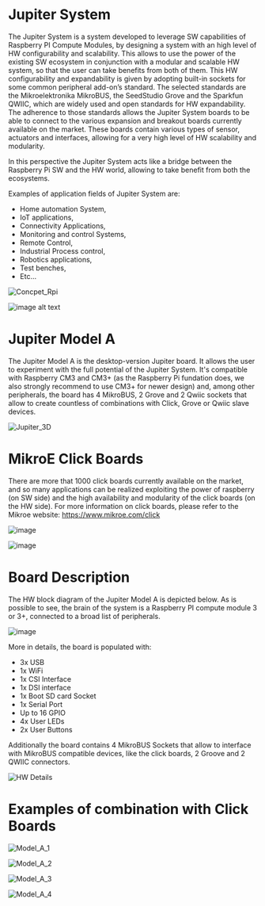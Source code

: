 # Jupiter System
The Jupiter System is a system developed to leverage SW capabilities of Raspberry PI Compute Modules, by designing a system with an high level of HW configurability and scalability. This allows to use the power of the existing SW ecosystem in conjunction with a modular and scalable HW system, so that the user can take benefits from both of them. This HW configurability and expandability is given by adopting built-in sockets for some common peripheral add-on’s standard. The selected standards are the Mikroelektronika MikroBUS, the SeedStudio Grove and the Sparkfun QWIIC, which are widely used and open standards for HW expandability. The adherence to those standards allows the Jupiter System boards to be able to connect to the various expansion and breakout boards currently available on the market. These boards contain various types of sensor, actuators and interfaces, allowing for a very high level of HW scalability and modularity.

In this perspective the Jupiter System acts like a bridge between the Raspberry Pi SW and the HW world, allowing to take benefit from both the ecosystems.

Examples of application fields of Jupiter System are:
- Home automation System,
- IoT applications,
- Connectivity Applications,
- Monitoring and control Systems,
- Remote Control,
- Industrial Process control,
- Robotics applications,
- Test benches,
- Etc…

![Concpet_Rpi](https://github.com/user-attachments/assets/4f50c7ee-99d1-4e0b-86d8-68531f1a7dc0)


![image alt text](https://example.com/https://www.youtube.com/watch?v=70Tqia20eaI)

# Jupiter Model A
The Jupiter Model A is the desktop-version Jupiter board. It allows the user to experiment with the full potential of the Jupiter System. It's compatible with Raspberry CM3 and CM3+ (as the Raspberry Pi fundation does, we also strongly recommend to use CM3+ for newer design) and, among other peripherals, the board has 4 MikroBUS, 2 Grove and 2 Qwiic sockets that allow to create countless of combinations with Click, Grove or Qwiic slave devices.

![Jupiter_3D](https://github.com/user-attachments/assets/6269e6c5-bbda-419f-be29-fb92d93a21d0)

# MikroE Click Boards
There are more that 1000 click boards currently available on the market, and so many applications can be realized exploiting the power of raspberry (on SW side) and the high availability and modularity of the click boards (on the HW side).
For more information on click boards, please refer to the Mikroe website: https://www.mikroe.com/click

![image](https://github.com/user-attachments/assets/5eba9dcd-c13d-449b-9d62-1dbc29640541)

![image](https://github.com/user-attachments/assets/d2e5a5f8-2557-4627-ae3a-b3013fee6801)

# Board Description
The HW block diagram of the Jupiter Model A is depicted below. As is possible to see, the brain of the system is a Raspberry PI compute module 3 or 3+, connected to a broad list of peripherals. 

![image](https://github.com/user-attachments/assets/90d14afe-ce23-48c2-a1d1-a35c04a4e913)

More in details, the board is populated with:
-	3x USB
-	1x WiFi
-	1x CSI Interface
-	1x DSI interface
-	1x Boot SD card Socket
-	1x Serial Port
-	Up to 16 GPIO
-	4x User LEDs
-	2x User Buttons

Additionally the board contains 4 MikroBUS Sockets that allow to interface with MikroBUS compatible devices, like the click boards, 2 Groove and 2 QWIIC connectors.

![HW Details](https://github.com/user-attachments/assets/bb3d812f-4de0-4efc-9f18-a8bb5bc2406e)

# Examples of combination with Click Boards

![Model_A_1](https://github.com/user-attachments/assets/0e7b0a4b-f9dd-4f82-bbbb-bc93b9b51a1b)

![Model_A_2](https://github.com/user-attachments/assets/a3eb4d0b-5ce9-481d-ad64-b5e6420ba2ad)

![Model_A_3](https://github.com/user-attachments/assets/03590b59-1ddd-4aab-b274-70e4af47f841)

![Model_A_4](https://github.com/user-attachments/assets/a8c017a4-55c4-4226-9d34-a5bf99c5e708)
